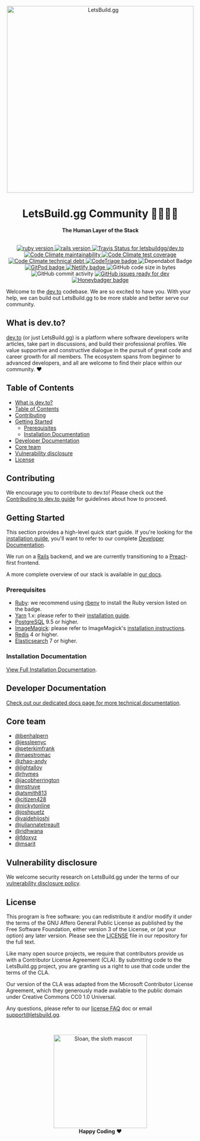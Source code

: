 <div align="center">
  <br>
  <img alt="LetsBuild.gg" src="https://thepracticaldev.s3.amazonaws.com/i/ro3538by3b2fupbs63sr.png" width="500px">
  <h1>LetsBuild.gg Community 👩‍💻👨‍💻</h1>
  <strong>The Human Layer of the Stack</strong>
</div>
<br>
<p align="center">
  <a href="https://www.ruby-lang.org/en/">
    <img src="https://img.shields.io/badge/Ruby-v2.7.1-green.svg" alt="ruby version">
  </a>
  <a href="http://rubyonrails.org/">
    <img src="https://img.shields.io/badge/Rails-v5.2.3-brightgreen.svg" alt="rails version">
  </a>
  <a href="https://travis-ci.com/letsbuildgg/dev.to">
    <img src="https://travis-ci.com/letsbuildgg/dev.to.svg?branch=master" alt="Travis Status for letsbuildgg/dev.to">
  </a>
  <a href="https://codeclimate.com/github/letsbuildgg/dev.to/maintainability">
    <img src="https://api.codeclimate.com/v1/badges/ce45bf63293073364bcb/maintainability" alt="Code Climate maintainability">
  </a>
  <a href="https://codeclimate.com/github/letsbuildgg/dev.to/test_coverage">
    <img src="https://api.codeclimate.com/v1/badges/ce45bf63293073364bcb/test_coverage" alt="Code Climate test coverage">
  </a>
  <a href="https://codeclimate.com/github/letsbuildgg/dev.to/trends/technical_debt">
    <img src="https://img.shields.io/codeclimate/tech-debt/letsbuildgg/dev.to" alt="Code Climate technical debt">
  </a>
  <a href="https://www.codetriage.com/letsbuildgg/dev.to">
    <img src="https://www.codetriage.com/letsbuildgg/dev.to/badges/users.svg" alt="CodeTriage badge">
  </a>
  <img src="https://badgen.net/dependabot/letsbuildgg/dev.to?icon=dependabot" alt="Dependabot Badge">
  <a href="https://gitpod.io/from-referrer/">
    <img src="https://img.shields.io/badge/setup-automated-blue?logo=gitpod" alt="GitPod badge">
  </a>
  <a href="https://app.netlify.com/sites/devto/deploys">
    <img src="https://api.netlify.com/api/v1/badges/e5dbe779-7bca-4390-80b9-6e678b4806a3/deploy-status" alt="Netlify badge">
  </a>
  <img src="https://img.shields.io/github/languages/code-size/letsbuildgg/dev.to" alt="GitHub code size in bytes">
  <img src="https://img.shields.io/github/commit-activity/w/letsbuildgg/dev.to" alt="GitHub commit activity">
  <a href="https://github.com/letsbuildgg/dev.to/issues?q=is%3Aissue+is%3Aopen+label%3A%22ready+for+dev%22">
    <img src="https://img.shields.io/github/issues/letsbuildgg/dev.to/ready for dev" alt="GitHub issues ready for dev">
  </a>
  <a href="https://app.honeybadger.io/project/Pl5JzZB5ax">
    <img src="https://img.shields.io/badge/honeybadger-active-informational" alt="Honeybadger badge">
  </a>
</p>

Welcome to the [dev.to](https://letsbuild.gg) codebase. We are so excited to
have you. With your help, we can build out LetsBuild.gg to be more stable and
better serve our community.

## What is dev.to?

[dev.to](https://letsbuild.gg) (or just LetsBuild.gg) is a platform where
software developers write articles, take part in discussions, and build their
professional profiles. We value supportive and constructive dialogue in the
pursuit of great code and career growth for all members. The ecosystem spans
from beginner to advanced developers, and all are welcome to find their place
within our community. ❤️

## Table of Contents

- [What is dev.to?](#what-is-devto)
- [Table of Contents](#table-of-contents)
- [Contributing](#contributing)
- [Getting Started](#getting-started)
  - [Prerequisites](#prerequisites)
  - [Installation Documentation](#installation-documentation)
- [Developer Documentation](#developer-documentation)
- [Core team](#core-team)
- [Vulnerability disclosure](#vulnerability-disclosure)
- [License](#license)

## Contributing

We encourage you to contribute to dev.to! Please check out the
[Contributing to dev.to guide](CONTRIBUTING.md) for guidelines about how to
proceed.

## Getting Started

This section provides a high-level quick start guide. If you're looking for the
[installation guide](https://docs.dev.to/installation/), you'll want to refer to
our complete [Developer Documentation](https://docs.dev.to).

We run on a [Rails](https://rubyonrails.org/) backend, and we are currently
transitioning to a [Preact](https://preactjs.com/)-first frontend.

A more complete overview of our stack is available in
[our docs](https://docs.dev.to/technical-overview/).

### Prerequisites

- [Ruby](https://www.ruby-lang.org/en/): we recommend using
  [rbenv](https://github.com/rbenv/rbenv) to install the Ruby version listed on
  the badge.
- [Yarn](https://yarnpkg.com/) 1.x: please refer to their
  [installation guide](https://classic.yarnpkg.com/en/docs/install).
- [PostgreSQL](https://www.postgresql.org/) 9.5 or higher.
- [ImageMagick](https://imagemagick.org/): please refer to ImageMagick's
  [installation instructions](https://imagemagick.org/script/download.php).
- [Redis](https://redis.io/) 4 or higher.
- [Elasticsearch](https://www.elastic.co) 7 or higher.

### Installation Documentation

[View Full Installation Documentation](https://docs.dev.to/installation/).

## Developer Documentation

[Check out our dedicated docs page for more technical documentation](https://docs.dev.to).

## Core team

- [@benhalpern](https://letsbuild.gg/ben)
- [@jessleenyc](https://letsbuild.gg/jess)
- [@peterkimfrank](https://letsbuild.gg/peter)
- [@maestromac](https://letsbuild.gg/maestromac)
- [@zhao-andy](https://letsbuild.gg/andy)
- [@lightalloy](https://letsbuild.gg/lightalloy)
- [@rhymes](https://letsbuild.gg/rhymes)
- [@jacobherrington](https://letsbuild.gg/jacobherrington)
- [@mstruve](https://letsbuild.gg/molly_struve)
- [@atsmith813](https://letsbuild.gg/atsmith813)
- [@citizen428](https://letsbuild.gg/citizen428)
- [@nickytonline](https://letsbuild.gg/nickytonline)
- [@joshpuetz](http://dev.to/joshpuetz)
- [@vaidehijoshi](https://letsbuild.gg/vaidehijoshi)
- [@juliannatetreault](https://letsbuild.gg/juliannatetreault)
- [@ridhwana](https://letsbuild.gg/ridhwana)
- [@fdoxyz](https://letsbuild.gg/fdoxyz)
- [@msarit](https://letsbuild.gg/msarit)

## Vulnerability disclosure

We welcome security research on LetsBuild.gg under the terms of our
[vulnerability disclosure policy](https://letsbuild.gg/security).

## License

This program is free software: you can redistribute it and/or modify it under
the terms of the GNU Affero General Public License as published by the Free
Software Foundation, either version 3 of the License, or (at your option) any
later version. Please see the [LICENSE](./LICENSE.md) file in our repository for
the full text.

Like many open source projects, we require that contributors provide us with a
Contributor License Agreement (CLA). By submitting code to the LetsBuild.gg
project, you are granting us a right to use that code under the terms of the
CLA.

Our version of the CLA was adapted from the Microsoft Contributor License
Agreement, which they generously made available to the public domain under
Creative Commons CC0 1.0 Universal.

Any questions, please refer to our [license FAQ](https://docs.dev.to/licensing/)
doc or email support@letsbuild.gg.

<br>

<p align="center">
  <img alt="Sloan, the sloth mascot" width="250px" src="https://thepracticaldev.s3.amazonaws.com/uploads/user/profile_image/31047/af153cd6-9994-4a68-83f4-8ddf3e13f0bf.jpg">
  <br>
  <strong>Happy Coding</strong> ❤️
</p>
